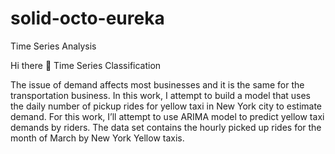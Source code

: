 # solid-octo-eureka
Time Series Analysis


Hi there 👋
Time Series Classification

The issue of demand affects most businesses and it is the same for the transportation business. In this work, I attempt to build a model that uses the daily number of pickup rides for yellow taxi in New York city to estimate demand. For this work, I’ll attempt to use ARIMA model to predict yellow taxi demands by riders. The data set contains the hourly picked up rides for the month of March by New York Yellow taxis.
